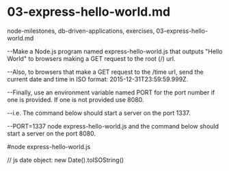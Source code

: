 # 03-express-hello-world.md
node-milestones, db-driven-applications, exercises, 03-express-hello-world.md


--Make a Node.js program named express-hello-world.js that outputs "Hello World" to browsers making a GET request to the root (/) url.

--Also, to browsers that make a GET request to the /time url, send the current date and time in ISO format: 2015-12-31T23:59:59.999Z.

--Finally, use an environment variable named PORT for the port number if one is provided. If one is not provided use 8080.

--i.e. The command below should start a server on the port 1337.

--PORT=1337 node express-hello-world.js
and the command below should start a server on the port 8080.

#node express-hello-world.js


//
js date object:
new Date().toISOString()
